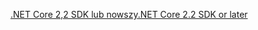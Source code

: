 [<span data-ttu-id="cb2e5-101">.NET Core 2,2 SDK lub nowszy</span><span class="sxs-lookup"><span data-stu-id="cb2e5-101">.NET Core 2.2 SDK or later</span></span>](https://dotnet.microsoft.com/download/dotnet-core)
